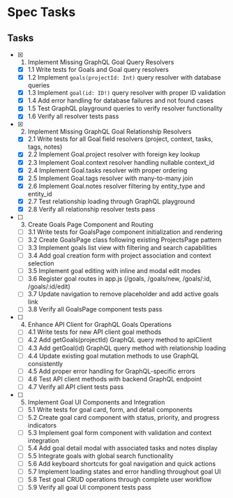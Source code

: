 # Spec Tasks

## Tasks

- [x] 1. Implement Missing GraphQL Goal Query Resolvers
  - [x] 1.1 Write tests for Goals and Goal query resolvers
  - [x] 1.2 Implement `goals(projectId: Int)` query resolver with database queries
  - [x] 1.3 Implement `goal(id: ID!)` query resolver with proper ID validation
  - [x] 1.4 Add error handling for database failures and not found cases
  - [x] 1.5 Test GraphQL playground queries to verify resolver functionality
  - [x] 1.6 Verify all resolver tests pass

- [x] 2. Implement Missing GraphQL Goal Relationship Resolvers  
  - [x] 2.1 Write tests for all Goal field resolvers (project, context, tasks, tags, notes)
  - [x] 2.2 Implement Goal.project resolver with foreign key lookup
  - [x] 2.3 Implement Goal.context resolver handling nullable context_id
  - [x] 2.4 Implement Goal.tasks resolver with proper ordering
  - [x] 2.5 Implement Goal.tags resolver with many-to-many join
  - [x] 2.6 Implement Goal.notes resolver filtering by entity_type and entity_id
  - [x] 2.7 Test relationship loading through GraphQL playground
  - [x] 2.8 Verify all relationship resolver tests pass

- [ ] 3. Create Goals Page Component and Routing
  - [ ] 3.1 Write tests for GoalsPage component initialization and rendering
  - [ ] 3.2 Create GoalsPage class following existing ProjectsPage pattern
  - [ ] 3.3 Implement goals list view with filtering and search capabilities
  - [ ] 3.4 Add goal creation form with project association and context selection
  - [ ] 3.5 Implement goal editing with inline and modal edit modes
  - [ ] 3.6 Register goal routes in app.js (/goals, /goals/new, /goals/:id, /goals/:id/edit)
  - [ ] 3.7 Update navigation to remove placeholder and add active goals link
  - [ ] 3.8 Verify all GoalsPage component tests pass

- [ ] 4. Enhance API Client for GraphQL Goals Operations
  - [ ] 4.1 Write tests for new API client goal methods
  - [ ] 4.2 Add getGoals(projectId) GraphQL query method to apiClient
  - [ ] 4.3 Add getGoal(id) GraphQL query method with relationship loading
  - [ ] 4.4 Update existing goal mutation methods to use GraphQL consistently
  - [ ] 4.5 Add proper error handling for GraphQL-specific errors
  - [ ] 4.6 Test API client methods with backend GraphQL endpoint
  - [ ] 4.7 Verify all API client tests pass

- [ ] 5. Implement Goal UI Components and Integration
  - [ ] 5.1 Write tests for goal card, form, and detail components
  - [ ] 5.2 Create goal card component with status, priority, and progress indicators
  - [ ] 5.3 Implement goal form component with validation and context integration
  - [ ] 5.4 Add goal detail modal with associated tasks and notes display
  - [ ] 5.5 Integrate goals with global search functionality
  - [ ] 5.6 Add keyboard shortcuts for goal navigation and quick actions
  - [ ] 5.7 Implement loading states and error handling throughout goal UI
  - [ ] 5.8 Test goal CRUD operations through complete user workflow
  - [ ] 5.9 Verify all goal UI component tests pass